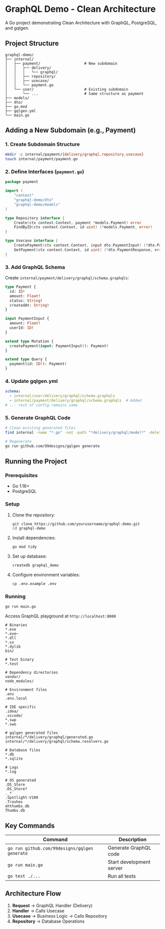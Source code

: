 # GraphQL Demo - Clean Architecture

A Go project demonstrating Clean Architecture with GraphQL, PostgreSQL, and gqlgen.

## Project Structure

```
graphql-demo/
├── internal/
│   ├── payment/                    # New subdomain
│   │   ├── delivery/
│   │   │   └── graphql/
│   │   ├── repository/
│   │   ├── usecase/
│   │   └── payment.go
│   └── user/                       # Existing subdomain
│       └── ...                     # Same structure as payment
├── models/
├── dto/
├── go.mod
├── gqlgen.yml
└── main.go
```

## Adding a New Subdomain (e.g., Payment)

### 1. Create Subdomain Structure

```bash
mkdir -p internal/payment/{delivery/graphql,repository,usecase}
touch internal/payment/payment.go
```

### 2. Define Interfaces (`payment.go`)

```go
package payment

import (
	"context"
	"graphql-demo/dto"
	"graphql-demo/models"
)

type Repository interface {
	Create(ctx context.Context, payment *models.Payment) error
	FindByID(ctx context.Context, id uint) (*models.Payment, error)
}

type Usecase interface {
	CreatePayment(ctx context.Context, input dto.PaymentInput) (*dto.PaymentResponse, error)
	GetPayment(ctx context.Context, id uint) (*dto.PaymentResponse, error)
}
```

### 3. Add GraphQL Schema

Create `internal/payment/delivery/graphql/schema.graphqls`:

```graphql
type Payment {
  id: ID!
  amount: Float!
  status: String!
  createdAt: String!
}

input PaymentInput {
  amount: Float!
  userId: ID!
}

extend type Mutation {
  createPayment(input: PaymentInput!): Payment!
}

extend type Query {
  payment(id: ID!): Payment!
}
```

### 4. Update gqlgen.yml

```yaml
schema:
  - internal/user/delivery/graphql/schema.graphqls
  - internal/payment/delivery/graphql/schema.graphqls  # Added
# ... rest of config remains same
```

### 5. Generate GraphQL Code

```bash
# Clean existing generated files
find internal -name "*.go" -not -path "*delivery/graphql/model*" -delete

# Regenerate
go run github.com/99designs/gqlgen generate
```

## Running the Project

### Prerequisites
- Go 1.16+
- PostgreSQL

### Setup

1. Clone the repository:
   ```bash
   git clone https://github.com/yourusername/graphql-demo.git
   cd graphql-demo
   ```

2. Install dependencies:
   ```bash
   go mod tidy
   ```

3. Set up database:
   ```bash
   createdb graphql_demo
   ```

4. Configure environment variables:
   ```bash
   cp .env.example .env
   ```

### Running

```bash
go run main.go
```

Access GraphQL playground at `http://localhost:8080`

```gitignore
# Binaries
*.exe
*.exe~
*.dll
*.so
*.dylib
bin/

# Test binary
*.test

# Dependency directories
vendor/
node_modules/

# Environment files
.env
.env.local

# IDE specific
.idea/
.vscode/
*.swp
*.swo

# gqlgen generated files
internal/*/delivery/graphql/generated.go
internal/*/delivery/graphql/schema.resolvers.go

# Database files
*.db
*.sqlite

# Logs
*.log

# OS generated
.DS_Store
.DS_Store?
._*
.Spotlight-V100
.Trashes
ehthumbs.db
Thumbs.db
```

## Key Commands

| Command | Description |
|---------|-------------|
| `go run github.com/99designs/gqlgen generate` | Generate GraphQL code |
| `go run main.go` | Start development server |
| `go test ./...` | Run all tests |

## Architecture Flow

1. **Request** → GraphQL Handler (Delivery)
2. **Handler** → Calls Usecase
3. **Usecase** → Business Logic → Calls Repository
4. **Repository** → Database Operations
